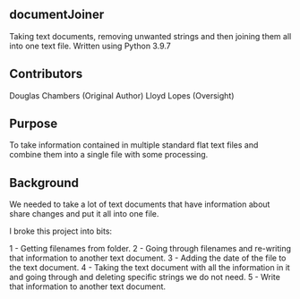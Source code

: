 ## documentJoiner
Taking text documents, removing unwanted strings and then joining them all into one text file.
Written using Python 3.9.7

## Contributors

Douglas Chambers (Original Author)
Lloyd Lopes (Oversight)

## Purpose

To take information contained in multiple standard flat text files and combine them into a single file with some processing.

## Background

We needed to take a lot of text documents that have information about share changes and put it all into one file.

I broke this project into bits:

1 - Getting filenames from folder.
2 - Going through filenames and re-writing that information to another text document.
3 - Adding the date of the file to the text document.
4 - Taking the text document with all the information in it and going through and deleting specific strings we do not need.
5 - Write that information to another text document.

